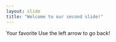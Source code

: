 ```yaml
---
layout: slide
title: "Welcome to our second slide!"
---
```

Your favorite 
Use the left arrow to go back!
